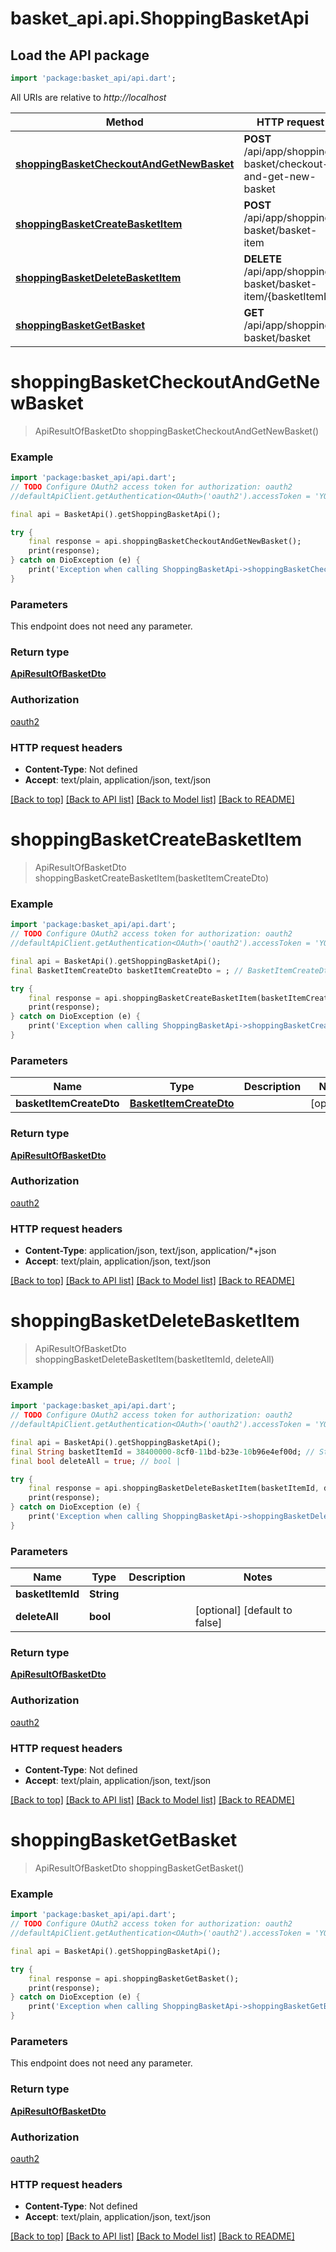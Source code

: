 # basket_api.api.ShoppingBasketApi

## Load the API package
```dart
import 'package:basket_api/api.dart';
```

All URIs are relative to *http://localhost*

Method | HTTP request | Description
------------- | ------------- | -------------
[**shoppingBasketCheckoutAndGetNewBasket**](ShoppingBasketApi.md#shoppingbasketcheckoutandgetnewbasket) | **POST** /api/app/shopping-basket/checkout-and-get-new-basket | 
[**shoppingBasketCreateBasketItem**](ShoppingBasketApi.md#shoppingbasketcreatebasketitem) | **POST** /api/app/shopping-basket/basket-item | 
[**shoppingBasketDeleteBasketItem**](ShoppingBasketApi.md#shoppingbasketdeletebasketitem) | **DELETE** /api/app/shopping-basket/basket-item/{basketItemId} | 
[**shoppingBasketGetBasket**](ShoppingBasketApi.md#shoppingbasketgetbasket) | **GET** /api/app/shopping-basket/basket | 


# **shoppingBasketCheckoutAndGetNewBasket**
> ApiResultOfBasketDto shoppingBasketCheckoutAndGetNewBasket()



### Example
```dart
import 'package:basket_api/api.dart';
// TODO Configure OAuth2 access token for authorization: oauth2
//defaultApiClient.getAuthentication<OAuth>('oauth2').accessToken = 'YOUR_ACCESS_TOKEN';

final api = BasketApi().getShoppingBasketApi();

try {
    final response = api.shoppingBasketCheckoutAndGetNewBasket();
    print(response);
} catch on DioException (e) {
    print('Exception when calling ShoppingBasketApi->shoppingBasketCheckoutAndGetNewBasket: $e\n');
}
```

### Parameters
This endpoint does not need any parameter.

### Return type

[**ApiResultOfBasketDto**](ApiResultOfBasketDto.md)

### Authorization

[oauth2](../README.md#oauth2)

### HTTP request headers

 - **Content-Type**: Not defined
 - **Accept**: text/plain, application/json, text/json

[[Back to top]](#) [[Back to API list]](../README.md#documentation-for-api-endpoints) [[Back to Model list]](../README.md#documentation-for-models) [[Back to README]](../README.md)

# **shoppingBasketCreateBasketItem**
> ApiResultOfBasketDto shoppingBasketCreateBasketItem(basketItemCreateDto)



### Example
```dart
import 'package:basket_api/api.dart';
// TODO Configure OAuth2 access token for authorization: oauth2
//defaultApiClient.getAuthentication<OAuth>('oauth2').accessToken = 'YOUR_ACCESS_TOKEN';

final api = BasketApi().getShoppingBasketApi();
final BasketItemCreateDto basketItemCreateDto = ; // BasketItemCreateDto | 

try {
    final response = api.shoppingBasketCreateBasketItem(basketItemCreateDto);
    print(response);
} catch on DioException (e) {
    print('Exception when calling ShoppingBasketApi->shoppingBasketCreateBasketItem: $e\n');
}
```

### Parameters

Name | Type | Description  | Notes
------------- | ------------- | ------------- | -------------
 **basketItemCreateDto** | [**BasketItemCreateDto**](BasketItemCreateDto.md)|  | [optional] 

### Return type

[**ApiResultOfBasketDto**](ApiResultOfBasketDto.md)

### Authorization

[oauth2](../README.md#oauth2)

### HTTP request headers

 - **Content-Type**: application/json, text/json, application/*+json
 - **Accept**: text/plain, application/json, text/json

[[Back to top]](#) [[Back to API list]](../README.md#documentation-for-api-endpoints) [[Back to Model list]](../README.md#documentation-for-models) [[Back to README]](../README.md)

# **shoppingBasketDeleteBasketItem**
> ApiResultOfBasketDto shoppingBasketDeleteBasketItem(basketItemId, deleteAll)



### Example
```dart
import 'package:basket_api/api.dart';
// TODO Configure OAuth2 access token for authorization: oauth2
//defaultApiClient.getAuthentication<OAuth>('oauth2').accessToken = 'YOUR_ACCESS_TOKEN';

final api = BasketApi().getShoppingBasketApi();
final String basketItemId = 38400000-8cf0-11bd-b23e-10b96e4ef00d; // String | 
final bool deleteAll = true; // bool | 

try {
    final response = api.shoppingBasketDeleteBasketItem(basketItemId, deleteAll);
    print(response);
} catch on DioException (e) {
    print('Exception when calling ShoppingBasketApi->shoppingBasketDeleteBasketItem: $e\n');
}
```

### Parameters

Name | Type | Description  | Notes
------------- | ------------- | ------------- | -------------
 **basketItemId** | **String**|  | 
 **deleteAll** | **bool**|  | [optional] [default to false]

### Return type

[**ApiResultOfBasketDto**](ApiResultOfBasketDto.md)

### Authorization

[oauth2](../README.md#oauth2)

### HTTP request headers

 - **Content-Type**: Not defined
 - **Accept**: text/plain, application/json, text/json

[[Back to top]](#) [[Back to API list]](../README.md#documentation-for-api-endpoints) [[Back to Model list]](../README.md#documentation-for-models) [[Back to README]](../README.md)

# **shoppingBasketGetBasket**
> ApiResultOfBasketDto shoppingBasketGetBasket()



### Example
```dart
import 'package:basket_api/api.dart';
// TODO Configure OAuth2 access token for authorization: oauth2
//defaultApiClient.getAuthentication<OAuth>('oauth2').accessToken = 'YOUR_ACCESS_TOKEN';

final api = BasketApi().getShoppingBasketApi();

try {
    final response = api.shoppingBasketGetBasket();
    print(response);
} catch on DioException (e) {
    print('Exception when calling ShoppingBasketApi->shoppingBasketGetBasket: $e\n');
}
```

### Parameters
This endpoint does not need any parameter.

### Return type

[**ApiResultOfBasketDto**](ApiResultOfBasketDto.md)

### Authorization

[oauth2](../README.md#oauth2)

### HTTP request headers

 - **Content-Type**: Not defined
 - **Accept**: text/plain, application/json, text/json

[[Back to top]](#) [[Back to API list]](../README.md#documentation-for-api-endpoints) [[Back to Model list]](../README.md#documentation-for-models) [[Back to README]](../README.md)

